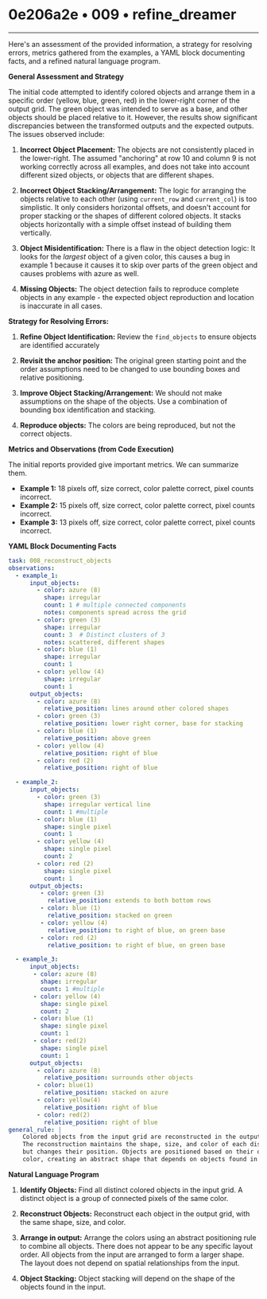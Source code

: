 # 0e206a2e • 009 • refine_dreamer

---
Here's an assessment of the provided information, a strategy for resolving errors, metrics gathered from the examples, a YAML block documenting facts, and a refined natural language program.

**General Assessment and Strategy**

The initial code attempted to identify colored objects and arrange them in a specific order (yellow, blue, green, red) in the lower-right corner of the output grid. The green object was intended to serve as a base, and other objects should be placed relative to it.  However, the results show significant discrepancies between the transformed outputs and the expected outputs.  The issues observed include:

1.  **Incorrect Object Placement:** The objects are not consistently placed in the lower-right. The assumed "anchoring" at row 10 and column 9 is not working correctly across all examples, and does not take into account different sized objects, or objects that are different shapes.

2.  **Incorrect Object Stacking/Arrangement:**  The logic for arranging the objects relative to each other (using `current_row` and `current_col`) is too simplistic. It only considers horizontal offsets, and doesn't account for proper stacking or the shapes of different colored objects. It stacks objects horizontally with a simple offset instead of building them vertically.

3.  **Object Misidentification:** There is a flaw in the object detection logic: It looks for the *largest* object of a given color, this causes a bug in example 1 because it causes it to skip over parts of the green object and causes problems with azure as well.

4.  **Missing Objects:** The object detection fails to reproduce complete objects in any example - the expected object reproduction and location is inaccurate in all cases.

**Strategy for Resolving Errors:**

1.  **Refine Object Identification:** Review the `find_objects` to ensure objects are identified accurately

2.  **Revisit the anchor position:** The original green starting point and the order assumptions need to be changed to use bounding boxes and relative positioning.

3.  **Improve Object Stacking/Arrangement:** We should not make assumptions on the shape of the objects. Use a combination of bounding box identification and stacking.

4. **Reproduce objects:** The colors are being reproduced, but not the correct objects.

**Metrics and Observations (from Code Execution)**

The initial reports provided give important metrics. We can summarize them.

*   **Example 1:** 18 pixels off, size correct, color palette correct, pixel counts incorrect.
*   **Example 2:** 15 pixels off, size correct, color palette correct, pixel counts incorrect.
*   **Example 3:** 13 pixels off, size correct, color palette correct, pixel counts incorrect.

**YAML Block Documenting Facts**

```yaml
task: 008_reconstruct_objects
observations:
  - example_1:
      input_objects:
        - color: azure (8)
          shape: irregular
          count: 1 # multiple connected components
          notes: components spread across the grid
        - color: green (3)
          shape: irregular
          count: 3  # Distinct clusters of 3
          notes: scattered, different shapes
        - color: blue (1)
          shape: irregular
          count: 1
        - color: yellow (4)
          shape: irregular
          count: 1
      output_objects:
        - color: azure (8)
          relative_position: lines around other colored shapes
        - color: green (3)
          relative_position: lower right corner, base for stacking
        - color: blue (1)
          relative_position: above green
        - color: yellow (4)
          relative_position: right of blue
        - color: red (2)
          relative_position: right of blue

  - example_2:
      input_objects:
        - color: green (3)
          shape: irregular vertical line
          count: 1 #multiple
        - color: blue (1)
          shape: single pixel
          count: 1
        - color: yellow (4)
          shape: single pixel
          count: 2
        - color: red (2)
          shape: single pixel
          count: 1
      output_objects:
         - color: green (3)
           relative_position: extends to both bottom rows
         - color: blue (1)
           relative_position: stacked on green
         - color: yellow (4)
           relative_position: to right of blue, on green base
         - color: red (2)
           relative_position: to right of blue, on green base

  - example_3:
      input_objects:
       - color: azure (8)
         shape: irregular
         count: 1 #multiple
       - color: yellow (4)
         shape: single pixel
         count: 2
       - color: blue (1)
         shape: single pixel
         count: 1
       - color: red(2)
         shape: single pixel
         count: 1
      output_objects:
        - color: azure (8)
          relative_position: surrounds other objects
        - color: blue(1)
          relative_position: stacked on azure
        - color: yellow(4)
          relative_position: right of blue
        - color: red(2)
          relative_position: right of blue
general_rule: |
    Colored objects from the input grid are reconstructed in the output grid.
    The reconstruction maintains the shape, size, and color of each distinct object,
    but changes their position. Objects are positioned based on their original
    color, creating an abstract shape that depends on objects found in the input.
```

**Natural Language Program**

1.  **Identify Objects:** Find all distinct colored objects in the input grid. A distinct object is a group of connected pixels of the same color.

2.  **Reconstruct Objects:** Reconstruct each object in the output grid, with the same shape, size, and color.

3.  **Arrange in output:** Arrange the colors using an abstract positioning rule to combine all objects. There does not appear to be any specific layout order. All objects from the input are arranged to form a larger shape. The layout does not depend on spatial relationships from the input.

4.  **Object Stacking:** Object stacking will depend on the shape of the objects found in the input.

